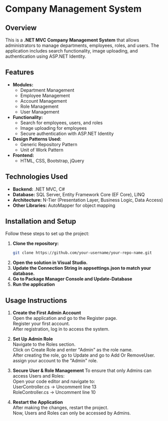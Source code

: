 # Company Management System

## Overview
This is a **.NET MVC Company Management System** that allows administrators to manage departments, employees, roles, and users. The application includes search functionality, image uploading, and authentication using ASP.NET Identity.

## Features
- **Modules:**
  - Department Management
  - Employee Management
  - Account Management
  - Role Management
  - User Management  
- **Functionality:**
  - Search for employees, users, and roles
  - Image uploading for employees
  - Secure authentication with ASP.NET Identity
- **Design Patterns Used:**
  - Generic Repository Pattern
  - Unit of Work Pattern
- **Frontend:**
  - HTML, CSS, Bootstrap, jQuery

## Technologies Used
- **Backend:** .NET MVC, C#
- **Database:** SQL Server, Entity Framework Core (EF Core), LINQ
- **Architecture:** N-Tier (Presentation Layer, Business Logic, Data Access)
- **Other Libraries:** AutoMapper for object mapping

## Installation and Setup
Follow these steps to set up the project:

1. **Clone the repository:**
   ```bash
   git clone https://github.com/your-username/your-repo-name.git
2. **Open the solution in Visual Studio.**
3. **Update the Connection String in appsettings.json to match your database.**
4. **Go to Package Manager Console and Update-Database**
5. **Run the application**

## Usage Instructions
1. **Create the First Admin Account** <br>
Open the application and go to the Register page. <br>
Register your first account. <br>
After registration, log in to access the system. <br>

2. **Set Up Admin Role**<br>
Navigate to the Roles section.<br>
Click on Create Role and enter "Admin" as the role name.<br>
After creating the role, go to Update and go to Add Or RemoveUser. <br>
assign your account to the "Admin" role. <br>

3. **Secure User & Role Management**
To ensure that only Admins can access Users and Roles: <br>
Open your code editor and navigate to:<br>
UserController.cs → Uncomment line 13 <br>
RoleController.cs → Uncomment line 10 <br>

4. **Restart the Application** <br>
After making the changes, restart the project. <br>
Now, Users and Roles can only be accessed by Admins.
